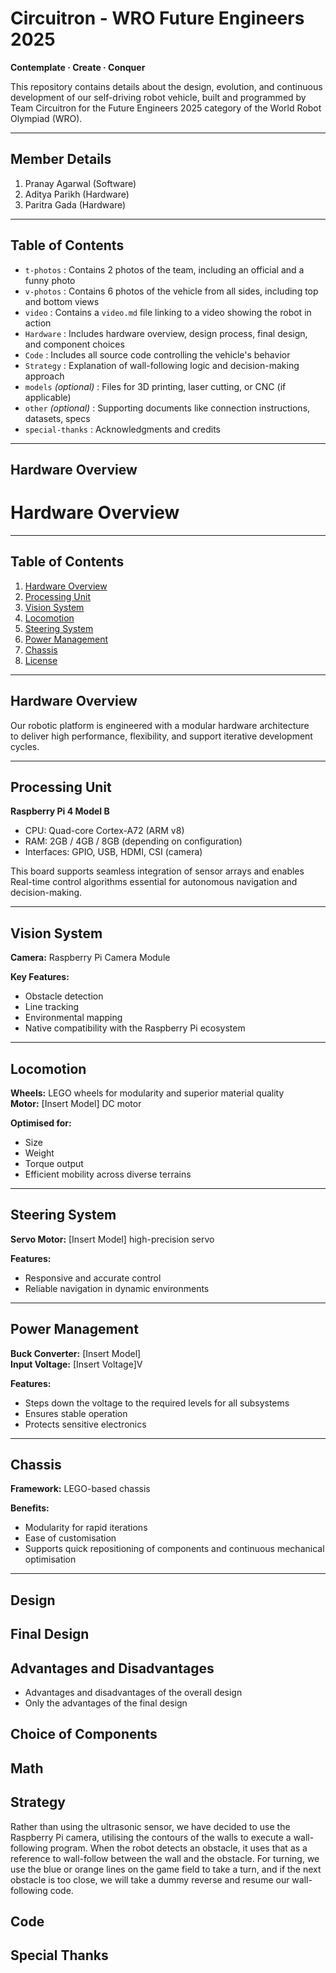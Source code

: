 # Circuitron - WRO Future Engineers 2025
**Contemplate · Create · Conquer**

This repository contains details about the design, evolution, and continuous development of our self-driving robot vehicle, built and programmed by Team Circuitron for the Future Engineers 2025 category of the World Robot Olympiad (WRO).

---

## Member Details
1. Pranay Agarwal (Software)  
2. Aditya Parikh (Hardware)  
3. Paritra Gada (Hardware)

---

## Table of Contents

- `t-photos` : Contains 2 photos of the team, including an official and a funny photo  
- `v-photos` : Contains 6 photos of the vehicle from all sides, including top and bottom views  
- `video` : Contains a `video.md` file linking to a video showing the robot in action  
- `Hardware` : Includes hardware overview, design process, final design, and component choices  
- `Code` : Includes all source code controlling the vehicle's behavior  
- `Strategy` : Explanation of wall-following logic and decision-making approach  
- `models` *(optional)* : Files for 3D printing, laser cutting, or CNC (if applicable)  
- `other` *(optional)* : Supporting documents like connection instructions, datasets, specs  
- `special-thanks` : Acknowledgments and credits

---

## Hardware Overview

# Hardware Overview


---

## Table of Contents
1. [Hardware Overview](#hardware-overview)
2. [Processing Unit](#processing-unit)
3. [Vision System](#vision-system)
4. [Locomotion](#locomotion)
5. [Steering System](#steering-system)
6. [Power Management](#power-management)
7. [Chassis](#chassis)
8. [License](#license)

---

## Hardware Overview

Our robotic platform is engineered with a modular hardware architecture  
to deliver high performance, flexibility, and support iterative development cycles.

---

## Processing Unit

**Raspberry Pi 4 Model B**

- CPU: Quad-core Cortex-A72 (ARM v8)
- RAM: 2GB / 4GB / 8GB (depending on configuration)
- Interfaces: GPIO, USB, HDMI, CSI (camera)

This board supports seamless integration of sensor arrays and enables  
Real-time control algorithms essential for autonomous navigation and decision-making.

---

## Vision System

**Camera:** Raspberry Pi Camera Module

**Key Features:**
- Obstacle detection
- Line tracking
- Environmental mapping
- Native compatibility with the Raspberry Pi ecosystem

---

## Locomotion

**Wheels:** LEGO wheels for modularity and superior material quality  
**Motor:** [Insert Model] DC motor  

**Optimised for:**
- Size
- Weight
- Torque output
- Efficient mobility across diverse terrains

---

## Steering System

**Servo Motor:** [Insert Model] high-precision servo  

**Features:**
- Responsive and accurate control
- Reliable navigation in dynamic environments

---

## Power Management

**Buck Converter:** [Insert Model]  
**Input Voltage:** [Insert Voltage]V  

**Features:**
- Steps down the voltage to the required levels for all subsystems
- Ensures stable operation
- Protects sensitive electronics

---

## Chassis

**Framework:** LEGO-based chassis  

**Benefits:**
- Modularity for rapid iterations
- Ease of customisation
- Supports quick repositioning of components and continuous mechanical optimisation

---
## Design

## Final Design

## Advantages and Disadvantages
- Advantages and disadvantages of the overall design  
- Only the advantages of the final design

## Choice of Components

## Math

## Strategy
Rather than using the ultrasonic sensor, we have decided to use the Raspberry Pi camera, utilising the contours of the walls to execute a wall-following program. When the robot detects an obstacle, it uses that as a reference to wall-follow between the wall and the obstacle. For turning, we use the blue or orange lines on the game field to take a turn, and if the next obstacle is too close, we will take a dummy reverse and resume our wall-following code.

## Code

## Special Thanks
